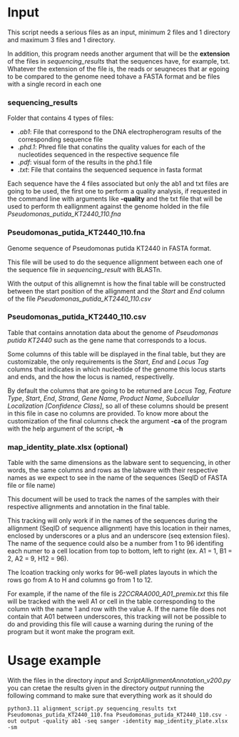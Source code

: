 # Input
This script needs a serious files as an input, minimum 2 files and 1 directory and maximum 3 files and 1 directory.

In addition, this program needs another argument that will be the **extension** of the files in _sequencing_results_ that the sequences have, for example, txt.
Whatever the extension of the file is, the reads or seuqneces that ar egoing to be compared to the genome need tohave a FASTA format and be files with a single
record in each one

### sequencing_results

Folder that contains 4 types of files:

* _.ab1_: File that correspond to the DNA electropherogram results of the corresponding sequence file
* _.phd.1_: Phred file that conatins the quality values for each of the nucleotides sequenced in the respective sequence file
* _.pdf_: visual form of the results in the phd.1 file
* _.txt_: File that contains the sequenced sequence in fasta format

Each sequence have the 4 files associated but only the ab1 and txt files are going to be used, the first one to perform a quality analysis, if requested in the command line with arguments like **-quality** and the txt file that will be used to perform th eallignment against the genome holded in the file _Pseudomonas_putida_KT2440_110.fna_

### Pseudomonas_putida_KT2440_110.fna

Genome sequence of Pseudomonas putida KT2440 in FASTA format.

This file will be used to do the sequence allignment between each one of the sequence file in _sequencing_result_ with BLASTn.

With the output of this allignemnt is how the final table will be constructed between the start position of the allignment and the _Start_ and _End_ column of the file _Pseudomonas_putida_KT2440_110.csv_

### Pseudomonas_putida_KT2440_110.csv

Table that contains annotation data about the genome of _Pseudomonas putida KT2440_ such as the gene name that corresponds to a locus.

Some columns of this table will be displayed in the final table, but they are customizable, the only requirements is the _Start_, _End_ and _Locus Tag_ columns that indicates in which nucleotide of the genome this locus starts and ends, and the how the locus is named, respectivelly.

By default the columns that are going to be returned are _Locus Tag_, _Feature Type_, _Start_, _End_, _Strand_, _Gene Name_, _Product Name_, _Subcellular Localization [Confidence Class]_, so all of these columns should be present in this file in case no columns are provided. To know more about the customization of the final columns check the argument **-ca** of the program with the help argument of the script, **-h**

### map_identity_plate.xlsx (optional)

Table with the same dimensions as the labware sent to sequencing, in other words, the same columns and rows as the labware with their respective names as we expect to see in the name of the sequences (SeqID of FASTA file or file name)

This document will be used to track the names of the samples with their respective allignments and annotation in the final table.

This tracking will only work if in the names of the sequences during the allignment (SeqID of sequence allignment) have this location in their names, enclosed by underscores or a plus and an underscore (seq extension files). The name of the sequence could also be a number from 1 to 96 identifing each numer to a cell location from top to bottom, left to right (ex. A1 = 1, B1 = 2, A2 = 9, H12 = 96).

The lcoation tracking only works for 96-well plates layouts in which the rows go from A to H and columns go from 1 to 12.

For example, if the name of the file is _22CCRAA000_A01_premix.txt_ this file will be tracked with the well A1 or cell in the table corresponding to the column with the name 1 and row with the value A. If the name file does not contain that A01 between underscores, this tracking will not be possible to do and providing this file will cause a warning during the runing of the program but it wont make the program exit.

# Usage example
With the files in the directory _input_ and _ScriptAllignmentAnnotation_v200.py_ you can cretae the results given in the directory _output_ running the following command to make sure that everything work as it should do

```
python3.11 alignment_script.py sequencing_results txt Pseudomonas_putida_KT2440_110.fna Pseudomonas_putida_KT2440_110.csv -out output -quality ab1 -seq sanger -identity map_identity_plate.xlsx -sm
```
